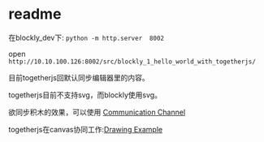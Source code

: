 # readme
在blockly_dev下: `python -m http.server  8002`

open `http://10.10.100.126:8002/src/blockly_1_hello_world_with_togetherjs/`


目前togetherjs回默认同步编辑器里的内容。

togetherjs目前不支持svg，而blockly使用svg。

欲同步积木的效果，可以使用 [Communication Channel](https://togetherjs.com/docs/)

togetherjs在canvas协同工作:[Drawing Example](https://togetherjs.com/examples/drawing/)


